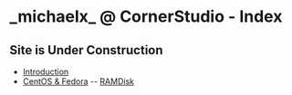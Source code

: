 <script language="javascript" type="text/javascript" src="/LanguageBar.js"></script>
<!-- # michaelx-corner -->
# \_michaelx\_ @ CornerStudio - Index

## Site is Under Construction

- [Introduction](./introduction.md)
- [CentOS & Fedora](./CentOS-Fedora)
-- [RAMDisk](./CentOS-Fedora/RAMDisk.md)
